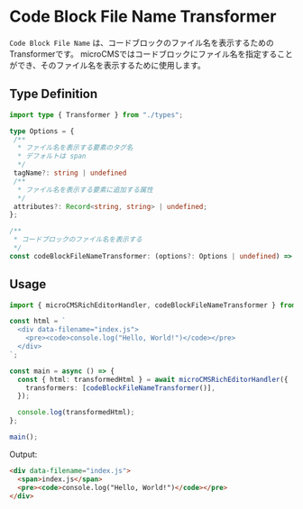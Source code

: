 # Code Block File Name Transformer

`Code Block File Name` は、コードブロックのファイル名を表示するためのTransformerです。
microCMSではコードブロックにファイル名を指定することができ、そのファイル名を表示するために使用します。

## Type Definition

```ts
import type { Transformer } from "./types";

type Options = {
 /**
  * ファイル名を表示する要素のタグ名
  * デフォルトは span
  */
 tagName?: string | undefined
 /**
  * ファイル名を表示する要素に追加する属性
  */
 attributes?: Record<string, string> | undefined;
};

/**
 * コードブロックのファイル名を表示する
 */
const codeBlockFileNameTransformer: (options?: Options | undefined) => Transformer
```

## Usage

```ts
import { microCMSRichEditorHandler, codeBlockFileNameTransformer } from "microcms-rich-editor-handler";

const html = `
  <div data-filename="index.js">
    <pre><code>console.log("Hello, World!")</code></pre>
  </div>
`;

const main = async () => {
  const { html: transformedHtml } = await microCMSRichEditorHandler({
    transformers: [codeBlockFileNameTransformer()],
  });

  console.log(transformedHtml);
};

main();
```

Output:

```html
<div data-filename="index.js">
  <span>index.js</span>
  <pre><code>console.log("Hello, World!")</code></pre>
</div>
```
